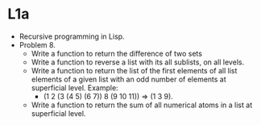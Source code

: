 # L1a

* Recursive programming in Lisp.
* Problem 8.
    * Write a function to return the difference of two sets
    * Write a function to reverse a list with its all sublists, on all levels.
    * Write a function to return the list of the first elements of all list elements of a given list with an odd
number of elements at superficial level. Example:
    	* (1 2 (3 (4 5) (6 7)) 8 (9 10 11)) => (1 3 9).
    * Write a function to return the sum of all numerical atoms in a list at superficial level.
